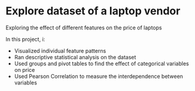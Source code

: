 # Explore dataset of a laptop vendor
 Exploring the effect of different features on the price of laptops
 
In this project, i:
* Visualized individual feature patterns
* Ran descriptive statistical analysis on the dataset
* Used groups and pivot tables to find the effect of categorical variables on price
* Used Pearson Correlation to measure the interdependence between variables
